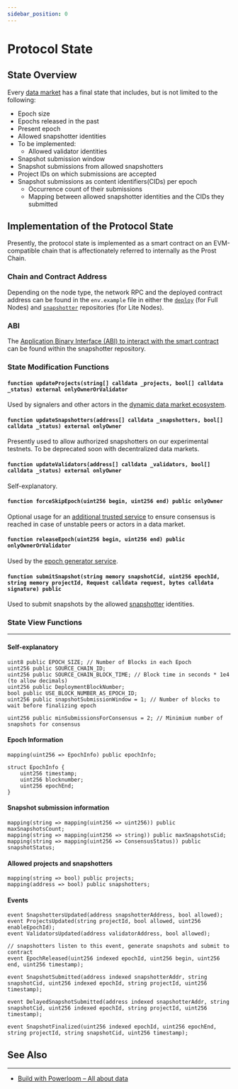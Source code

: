 ```yaml
---
sidebar_position: 0
---
```


# Protocol State

## State Overview

Every [data market](/docs/protocol/data-sources) has a final state that includes, but is not limited to the following:

- Epoch size 
- Epochs released in the past
- Present epoch
- Allowed snapshotter identities
- To be implemented:
  - Allowed validator identities
- Snapshot submission window
- Snapshot submissions from allowed snapshotters
- Project IDs on which submissions are accepted
- Snapshot submissions as content identifiers(CIDs) per epoch
  - Occurrence count of their submissions
  - Mapping between allowed snapshotter identities and the CIDs they submitted

## Implementation of the Protocol State

Presently, the protocol state is implemented as a smart contract on an EVM-compatible chain that is affectionately referred to internally as the Prost Chain.

### Chain and Contract Address

Depending on the node type, the network RPC and the deployed contract address can be found in the `env.example` file in either the [`deploy`](https://github.com/Powerloom/deploy/) (for Full Nodes) and [`snapshotter`](https://github.com/Powerloom/snapshotter-lite) repositories (for Lite Nodes).

### ABI

The [Application Binary Interface (ABI) to interact with the smart contract](https://github.com/PowerLoom/pooler/blob/main/snapshotter/static/abis/ProtocolContract.json) can be found within the snapshotter repository.

### State Modification Functions

#### `function updateProjects(string[] calldata _projects, bool[] calldata _status) external onlyOwnerOrValidator`

Used by signalers and other actors in the [dynamic data market ecosystem](/docs/protocol/data-sources#dynamic-data-sources).

#### `function updateSnapshotters(address[] calldata _snapshotters, bool[] calldata _status) external onlyOwner`

Presently used to allow authorized snapshotters on our experimental testnets. To be deprecated soon with decentralized data markets.

#### `function updateValidators(address[] calldata _validators, bool[] calldata _status) external onlyOwner`

Self-explanatory.

#### `function forceSkipEpoch(uint256 begin, uint256 end) public onlyOwner`

Optional usage for an [additional trusted service](/docs/protocol/specifications/epoch#force-consensus-service) to ensure consensus is reached in case of unstable peers or actors in a data market.

#### `function releaseEpoch(uint256 begin, uint256 end) public onlyOwnerOrValidator`

Used by the [epoch generator service](/docs/protocol/specifications/epoch#epoch-generator).

#### `function submitSnapshot(string memory snapshotCid, uint256 epochId, string memory projectId, Request calldata request, bytes calldata signature) public`

Used to submit snapshots by the allowed [snapshotter](/docs/category/snapshotter) identities.

### State View Functions
---

#### Self-explanatory

```solidity
uint8 public EPOCH_SIZE; // Number of Blocks in each Epoch
uint256 public SOURCE_CHAIN_ID;
uint256 public SOURCE_CHAIN_BLOCK_TIME; // Block time in seconds * 1e4 (to allow decimals)
uint256 public DeploymentBlockNumber;
bool public USE_BLOCK_NUMBER_AS_EPOCH_ID;
uint256 public snapshotSubmissionWindow = 1; // Number of blocks to wait before finalizing epoch

uint256 public minSubmissionsForConsensus = 2; // Minimium number of snapshots for consensus
```

#### Epoch Information

```solidity
mapping(uint256 => EpochInfo) public epochInfo;

struct EpochInfo {
    uint256 timestamp;
    uint256 blocknumber;
    uint256 epochEnd;
}
```

#### Snapshot submission information

```solidity
mapping(string => mapping(uint256 => uint256)) public maxSnapshotsCount;
mapping(string => mapping(uint256 => string)) public maxSnapshotsCid;
mapping(string => mapping(uint256 => ConsensusStatus)) public snapshotStatus;
```

#### Allowed projects and snapshotters

```solidity
mapping(string => bool) public projects;
mapping(address => bool) public snapshotters;
```

#### Events

```solidity
event SnapshottersUpdated(address snapshotterAddress, bool allowed);
event ProjectsUpdated(string projectId, bool allowed, uint256 enableEpochId);
event ValidatorsUpdated(address validatorAddress, bool allowed);

// snapshotters listen to this event, generate snapshots and submit to contract
event EpochReleased(uint256 indexed epochId, uint256 begin, uint256 end, uint256 timestamp);

event SnapshotSubmitted(address indexed snapshotterAddr, string snapshotCid, uint256 indexed epochId, string projectId, uint256 timestamp);

event DelayedSnapshotSubmitted(address indexed snapshotterAddr, string snapshotCid, uint256 indexed epochId, string projectId, uint256 timestamp);

event SnapshotFinalized(uint256 indexed epochId, uint256 epochEnd, string projectId, string snapshotCid, uint256 timestamp);
```

## See Also
---

* [Build with Powerloom – All about data](/docs/build-with-powerloom/snapshotter-node/data.md#verifying-data)
